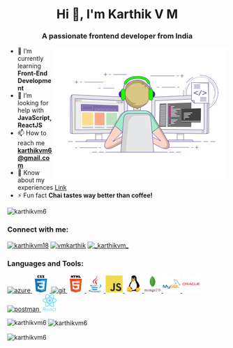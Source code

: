 <h1 align="center">Hi 👋, I'm Karthik V M</h1>
<h3 align="center">A passionate frontend developer from India</h3>

<img align="right" alt="Coding" width="400" src="https://raw.githubusercontent.com/devSouvik/devSouvik/master/gif3.gif">

- 🌱 I’m currently learning **Front-End Development**
- 🤝 I’m looking for help with **JavaScript,ReactJS**
- 📫 How to reach me **karthikvm6@gmail.com**
- 📄 Know about my experiences [Link](link)
- ⚡ Fun fact **Chai tastes way better than coffee!**

<p align="left"> <img src="https://komarev.com/ghpvc/?username=karthikvm6&label=Profile%20views&color=0e75b6&style=flat" alt="karthikvm6" /> </p>

<h3 align="left">Connect with me:</h3>
<p align="left">
<a href="https://twitter.com/karthikvm18" target="blank"><img align="center" src="https://raw.githubusercontent.com/rahuldkjain/github-profile-readme-generator/master/src/images/icons/Social/twitter.svg" alt="karthikvm18" height="30" width="40" /></a>
<a href="https://linkedin.com/in/vmkarthik" target="blank"><img align="center" src="https://raw.githubusercontent.com/rahuldkjain/github-profile-readme-generator/master/src/images/icons/Social/linked-in-alt.svg" alt="vmkarthik" height="30" width="40" /></a>
<a href="https://instagram.com/_karthikvm_" target="blank"><img align="center" src="https://raw.githubusercontent.com/rahuldkjain/github-profile-readme-generator/master/src/images/icons/Social/instagram.svg" alt="_karthikvm_" height="30" width="40" /></a>
</p>

<h3 align="left">Languages and Tools:</h3>
<p align="left"> <a href="https://azure.microsoft.com/en-in/" target="_blank" rel="noreferrer"> <img src="https://www.vectorlogo.zone/logos/microsoft_azure/microsoft_azure-icon.svg" alt="azure" width="40" height="40"/> </a> <a href="https://www.w3schools.com/css/" target="_blank" rel="noreferrer"> <img src="https://raw.githubusercontent.com/devicons/devicon/master/icons/css3/css3-original-wordmark.svg" alt="css3" width="40" height="40"/> </a> <a href="https://git-scm.com/" target="_blank" rel="noreferrer"> <img src="https://www.vectorlogo.zone/logos/git-scm/git-scm-icon.svg" alt="git" width="40" height="40"/> </a> <a href="https://www.w3.org/html/" target="_blank" rel="noreferrer"> <img src="https://raw.githubusercontent.com/devicons/devicon/master/icons/html5/html5-original-wordmark.svg" alt="html5" width="40" height="40"/> </a> <a href="https://www.java.com" target="_blank" rel="noreferrer"> <img src="https://raw.githubusercontent.com/devicons/devicon/master/icons/java/java-original.svg" alt="java" width="40" height="40"/> </a> <a href="https://developer.mozilla.org/en-US/docs/Web/JavaScript" target="_blank" rel="noreferrer"> <img src="https://raw.githubusercontent.com/devicons/devicon/master/icons/javascript/javascript-original.svg" alt="javascript" width="40" height="40"/> </a> <a href="https://www.linux.org/" target="_blank" rel="noreferrer"> <img src="https://raw.githubusercontent.com/devicons/devicon/master/icons/linux/linux-original.svg" alt="linux" width="40" height="40"/> </a> <a href="https://www.mongodb.com/" target="_blank" rel="noreferrer"> <img src="https://raw.githubusercontent.com/devicons/devicon/master/icons/mongodb/mongodb-original-wordmark.svg" alt="mongodb" width="40" height="40"/> </a> <a href="https://www.mysql.com/" target="_blank" rel="noreferrer"> <img src="https://raw.githubusercontent.com/devicons/devicon/master/icons/mysql/mysql-original-wordmark.svg" alt="mysql" width="40" height="40"/> </a> <a href="https://www.oracle.com/" target="_blank" rel="noreferrer"> <img src="https://raw.githubusercontent.com/devicons/devicon/master/icons/oracle/oracle-original.svg" alt="oracle" width="40" height="40"/> </a> <a href="https://postman.com" target="_blank" rel="noreferrer"> <img src="https://www.vectorlogo.zone/logos/getpostman/getpostman-icon.svg" alt="postman" width="40" height="40"/> </a> <a href="https://reactjs.org/" target="_blank" rel="noreferrer"> <img src="https://raw.githubusercontent.com/devicons/devicon/master/icons/react/react-original-wordmark.svg" alt="react" width="40" height="40"/> </a> </p>

<p><img align="left" src="https://github-readme-stats.vercel.app/api/top-langs?username=karthikvm6&show_icons=true&locale=en&layout=compact" alt="karthikvm6" /></p>

<p>&nbsp;<img align="center" src="https://github-readme-stats.vercel.app/api?username=karthikvm6&show_icons=true&locale=en" alt="karthikvm6" /></p>

<p><img align="center" src="https://github-readme-streak-stats.herokuapp.com/?user=karthikvm6&" alt="karthikvm6" /></p>
